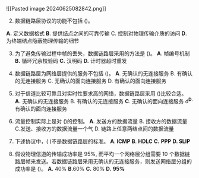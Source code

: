  ![[Pasted image 20240625082842.png]]


02. 数据链路层协议的功能不包括 ()。

$\mathbf{A.}$ 定义数据格式
$\mathbf{B} .$ 提供结点之间的可靠传输
C. 控制对物理传输介质的访问
$\mathbf{D} .$ 为终端结点隐蔽物理传输的细节

03. 为了避免传输过程中帧的丢失，数据链路层采用的方法是 ()。
$\mathbf{A}.$ 帧编号机制
$\mathbf{B.}$ 循环冗余校验码
$\mathbf{C.}$ 汉明码
$\mathbf{D.}$ 计时器超时重发

04. 数据链路层为网络层提供的服务不包括 ()。
$\mathbf{A} .$ 无确认的无连接服务
B. 有确认的无连接服务
C. 无确认的面向连接服务
D. 有确认的面向连接服务

05. 对于信道比较可靠且对实时性要求高的网络，数据链路层采用 ()比较合适。
$\mathbf{A.}$ 无确认的无连接服务
B. 有确认的无连接服务
$\mathbf{C}.$ 无确认的面向连接服务
$\mathrm{d}^{\mathbf{D}.}$ 有确认的面向连接服务

06. 流量控制实际上是对 ()的控制。
$\mathbf{A} .$ 发送方的数据流量
B. 接收方的数据流量
C.发送、接收方的数据流量一个气 
D. 链路上任意两结点间的数据流量

07. 下述协议中，( )不是数据链路层的标准。
$\mathbf{A} . \textbf{ ICMP}$
$\mathbf{B} .$ $\mathbf{HDLC}$
$\mathbf{C. }$ $\mathbf{PPP}$
$\mathbf{D. }\textbf{ SLIP}$

08. 假设物理信道的传输成功率是 95%, 而平均一个网络层分组需要 10 个数据链路层帧来发送。若数据链路层采用无确认的无连接服务，则发送网络层分组的成功率是 ()。
$\mathbf{A. }$ $40\%$
$\mathbf{B}.60\%$
$\mathbf{C. }$ $80\%$
$\mathbf{D.~95\%}$

